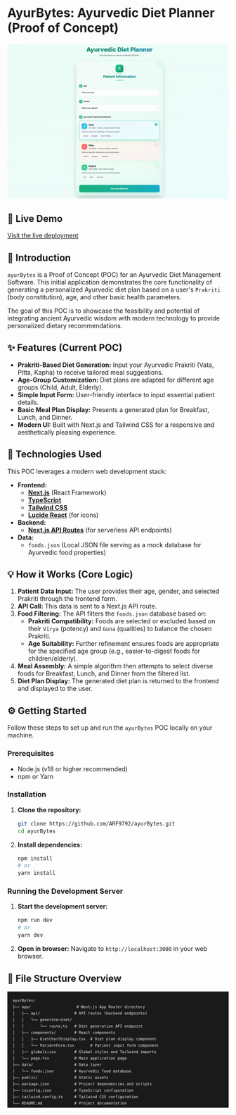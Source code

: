 # AyurBytes: Ayurvedic Diet Planner (Proof of Concept)

![AyurBytes App Screenshot](./1.png)

## 🚀 Live Demo
[Visit the live deployment](https://ayurpoc.vercel.app/)

## 🌟 Introduction

`ayurBytes` is a Proof of Concept (POC) for an Ayurvedic Diet Management Software. This initial application demonstrates the core functionality of generating a personalized Ayurvedic diet plan based on a user's `Prakriti` (body constitution), age, and other basic health parameters.

The goal of this POC is to showcase the feasibility and potential of integrating ancient Ayurvedic wisdom with modern technology to provide personalized dietary recommendations.

## ✨ Features (Current POC)

* **Prakriti-Based Diet Generation:** Input your Ayurvedic Prakriti (Vata, Pitta, Kapha) to receive tailored meal suggestions.
* **Age-Group Customization:** Diet plans are adapted for different age groups (Child, Adult, Elderly).
* **Simple Input Form:** User-friendly interface to input essential patient details.
* **Basic Meal Plan Display:** Presents a generated plan for Breakfast, Lunch, and Dinner.
* **Modern UI:** Built with Next.js and Tailwind CSS for a responsive and aesthetically pleasing experience.

## 🚀 Technologies Used

This POC leverages a modern web development stack:

* **Frontend:**
    * [**Next.js**](https://nextjs.org/) (React Framework)
    * [**TypeScript**](https://www.typescriptlang.org/)
    * [**Tailwind CSS**](https://tailwindcss.com/)
    * [**Lucide React**](https://lucide.dev/) (for icons)
* **Backend:**
    * [**Next.js API Routes**](https://nextjs.org/docs/api-routes/introduction) (for serverless API endpoints)
* **Data:**
    * `foods.json` (Local JSON file serving as a mock database for Ayurvedic food properties)

## 💡 How it Works (Core Logic)

1.  **Patient Data Input:** The user provides their age, gender, and selected Prakriti through the frontend form.
2.  **API Call:** This data is sent to a Next.js API route.
3.  **Food Filtering:** The API filters the `foods.json` database based on:
    * **Prakriti Compatibility:** Foods are selected or excluded based on their `Virya` (potency) and `Guna` (qualities) to balance the chosen Prakriti.
    * **Age Suitability:** Further refinement ensures foods are appropriate for the specified age group (e.g., easier-to-digest foods for children/elderly).
4.  **Meal Assembly:** A simple algorithm then attempts to select diverse foods for Breakfast, Lunch, and Dinner from the filtered list.
5.  **Diet Plan Display:** The generated diet plan is returned to the frontend and displayed to the user.

## ⚙️ Getting Started

Follow these steps to set up and run the `ayurBytes` POC locally on your machine.

### Prerequisites

* Node.js (v18 or higher recommended)
* npm or Yarn

### Installation

1.  **Clone the repository:**
    ```bash
    git clone https://github.com/ARF9792/ayurBytes.git
    cd ayurBytes
    ```

2.  **Install dependencies:**
    ```bash
    npm install
    # or
    yarn install
    ```

### Running the Development Server

1.  **Start the development server:**
    ```bash
    npm run dev
    # or
    yarn dev
    ```

2.  **Open in browser:**
    Navigate to `http://localhost:3000` in your web browser.

## 📄 File Structure Overview

![File Structure Overview](./2.png)

